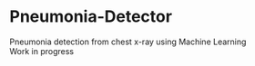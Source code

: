 # Pneumonia-Detector
Pneumonia detection from chest x-ray using Machine Learning </br>
Work in progress
